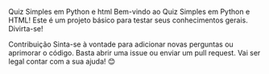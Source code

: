 Quiz Simples em Python e html
Bem-vindo ao Quiz Simples em Python e HTML! Este é um projeto básico para testar seus conhecimentos gerais. Divirta-se!

Contribuição
Sinta-se à vontade para adicionar novas perguntas ou aprimorar o código. Basta abrir uma issue ou enviar um pull request. Vai ser legal contar com a sua ajuda! 😊